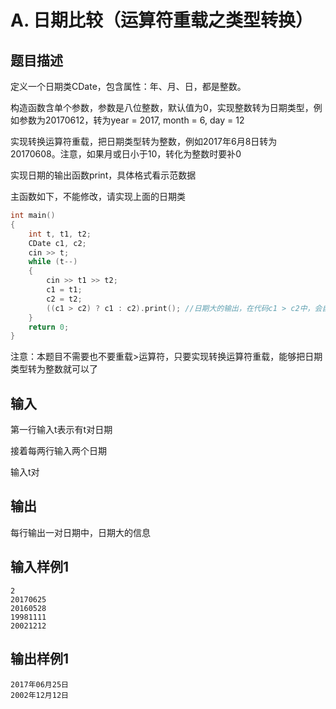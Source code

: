 # A. 日期比较（运算符重载之类型转换）

## 题目描述

定义一个日期类CDate，包含属性：年、月、日，都是整数。

构造函数含单个参数，参数是八位整数，默认值为0，实现整数转为日期类型，例如参数为20170612，转为year = 2017, month = 6, day = 12

实现转换运算符重载，把日期类型转为整数，例如2017年6月8日转为20170608。注意，如果月或日小于10，转化为整数时要补0

实现日期的输出函数print，具体格式看示范数据

 

主函数如下，不能修改，请实现上面的日期类

```cpp
int main()
{
	int t, t1, t2;
	CDate c1, c2;
	cin >> t;
	while (t--)
	{
		cin >> t1 >> t2;
		c1 = t1;
		c2 = t2;
		((c1 > c2) ? c1 : c2).print(); //日期大的输出，在代码c1 > c2中，会自动把c1和c2转换为整数进行比较
	}
	return 0;
}
```

 

注意：本题目不需要也不要重载>运算符，只要实现转换运算符重载，能够把日期类型转为整数就可以了



## 输入

第一行输入t表示有t对日期

接着每两行输入两个日期

输入t对

 

## 输出

每行输出一对日期中，日期大的信息



## 输入样例1 

```
2
20170625
20160528
19981111
20021212

```

## 输出样例1

```
2017年06月25日
2002年12月12日
```

